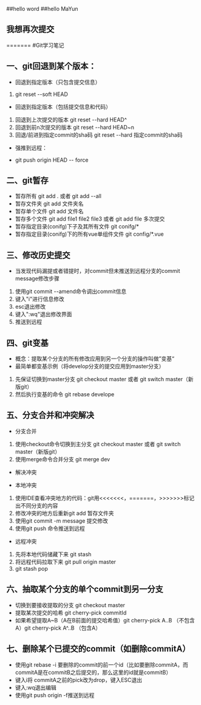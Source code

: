 ##hello word
##hello MaYun
## 我想再次提交
=======
#Git学习笔记
## 一、git回退到某个版本：
 + 回退到指定版本（只包含提交信息）
  1. git reset --soft HEAD
 + 回退到指定版本（包括提交信息和代码）
  1. 回退到上次提交的版本
     git reset --hard HEAD^
  2. 回退到前n次提交的版本
     git reset --hard HEAD~n
  3. 回退/前进到指定commit的sha码
     git reset --hard 指定commit的sha码
 + 强推到远程：
  - git push origin HEAD -- force
## 二、git暂存
 + 暂存所有 git add . 或者 git add --all
 + 暂存文件夹 git add 文件夹名
 + 暂存单个文件 git add 文件名
 + 暂存多个文件 git add file1 file2 file3 或者 git add file 多次提交
 + 暂存指定目录(conifg)下子及其所有文件 git conifg/*
 + 暂存指定目录(conifg)下的所有vue单组件文件 git config/*.vue
## 三、修改历史提交
 + 当发现代码漏提或者错提时，对commit但未推送到远程分支的commit message修改步骤
  1. 使用git commit --amend命令调出commit信息
  2. 键入"i"进行信息修改
  3. esc退出修改
  4. 键入":wq"退出修改界面
  5. 推送到远程
  
## 四、git变基
 + 概念：提取某个分支的所有修改应用到另一个分支的操作叫做”变基“
 + 最简单都变基示例（将develop分支的提交应用到master分支）
  1. 先保证切换到master分支 git checkout master 或者 git switch master（新版git）
  2. 然后执行变基的命令 git rebase develope

## 五、分支合并和冲突解决
 + 分支合并
  1. 使用checkout命令切换到主分支 git checkout master 或者 git switch master（新版git）
  2. 使用merge命令合并分支 git merge dev
 + 解决冲突
  - 本地冲突
   1. 使用IDE查看冲突地方的代码：git用<<<<<<<，=======，>>>>>>>标记出不同分支的内容
   2. 修改冲突的地方后重新git add 暂存文件夹
   3. 使用git commit -m message 提交修改
   4. 使用git push 命令推送到远程
   
  - 远程冲突
   1. 先将本地代码储藏下来 git stash
   2. 将远程代码拉取下来 git pull origin master
   3. git stash pop
 
## 六、抽取某个分支的单个commit到另一分支
 + 切换到要接收提取的分支 git checkout master 
 + 提取某次提交的哈希 git cherry-pick commitId
 + 如果希望提取A~B（A在B前面的提交哈希值）git cherry-pick A..B （不包含A）git cherry-pick A^..B （包含A）

## 七、删除某个已提交的commit（如删除commitA）
 + 使用git rebase -i 要删除的commit的前一个id（比如要删除commitA，而commitA是在commitB之后提交的，那么这里的id就是commitB）
 + 键入i将 commitA之前的pick改为drop，键入ESC退出
 + 键入:wq退出编辑
 + 使用git push origin -f推送到远程

